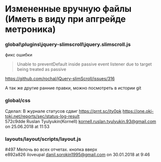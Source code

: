 # Измененные вручную файлы (Иметь в виду при апгрейде метроника)

### global\plugins\jquery-slimscroll\jquery.slimscroll.js
фикс ошибки 
> Unable to preventDefault inside passive event listener due to target being treated as passive

https://github.com/rochal/jQuery-slimScroll/issues/316

А так же другие ранние правки, можно посмотреть в истории git


### global/css
Сделал: В журнале статусов сдвиг https://prnt.sc/jty0pk https://one.oki-toki.net/reports/sec/status-log-result   
572c9dde Ruslan Tyulyukin(Kornell) <kornell.ruslan.tyulyukin.93@gmail.com> on 25.06.2018 at 11:53

### layouts/layout/scripts/layout.js

\#497 Мелочь во всех отчетах. кнопка вверх   
e892a826 iloveupal <danil.sorokin1995@gmail.com> on 30.01.2018 at 9:46
